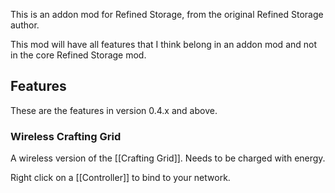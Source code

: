 This is an addon mod for Refined Storage, from the original Refined Storage author.

This mod will have all features that I think belong in an addon mod and not in the core Refined Storage mod.

## Features
These are the features in version 0.4.x and above.

### Wireless Crafting Grid
A wireless version of the [[Crafting Grid]]. Needs to be charged with energy.

Right click on a [[Controller]] to bind to your network.